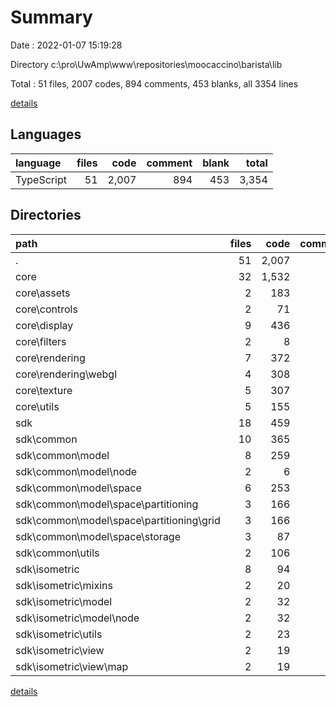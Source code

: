 # Summary

Date : 2022-01-07 15:19:28

Directory c:\pro\UwAmp\www\repositories\moocaccino\barista\lib

Total : 51 files,  2007 codes, 894 comments, 453 blanks, all 3354 lines

[details](details.md)

## Languages
| language | files | code | comment | blank | total |
| :--- | ---: | ---: | ---: | ---: | ---: |
| TypeScript | 51 | 2,007 | 894 | 453 | 3,354 |

## Directories
| path | files | code | comment | blank | total |
| :--- | ---: | ---: | ---: | ---: | ---: |
| . | 51 | 2,007 | 894 | 453 | 3,354 |
| core | 32 | 1,532 | 854 | 340 | 2,726 |
| core\assets | 2 | 183 | 81 | 42 | 306 |
| core\controls | 2 | 71 | 19 | 12 | 102 |
| core\display | 9 | 436 | 434 | 92 | 962 |
| core\filters | 2 | 8 | 15 | 2 | 25 |
| core\rendering | 7 | 372 | 69 | 101 | 542 |
| core\rendering\webgl | 4 | 308 | 38 | 84 | 430 |
| core\texture | 5 | 307 | 177 | 69 | 553 |
| core\utils | 5 | 155 | 59 | 22 | 236 |
| sdk | 18 | 459 | 40 | 112 | 611 |
| sdk\common | 10 | 365 | 13 | 90 | 468 |
| sdk\common\model | 8 | 259 | 0 | 67 | 326 |
| sdk\common\model\node | 2 | 6 | 0 | 0 | 6 |
| sdk\common\model\space | 6 | 253 | 0 | 67 | 320 |
| sdk\common\model\space\partitioning | 3 | 166 | 0 | 44 | 210 |
| sdk\common\model\space\partitioning\grid | 3 | 166 | 0 | 44 | 210 |
| sdk\common\model\space\storage | 3 | 87 | 0 | 23 | 110 |
| sdk\common\utils | 2 | 106 | 13 | 23 | 142 |
| sdk\isometric | 8 | 94 | 27 | 22 | 143 |
| sdk\isometric\mixins | 2 | 20 | 0 | 5 | 25 |
| sdk\isometric\model | 2 | 32 | 0 | 7 | 39 |
| sdk\isometric\model\node | 2 | 32 | 0 | 7 | 39 |
| sdk\isometric\utils | 2 | 23 | 27 | 5 | 55 |
| sdk\isometric\view | 2 | 19 | 0 | 5 | 24 |
| sdk\isometric\view\map | 2 | 19 | 0 | 5 | 24 |

[details](details.md)